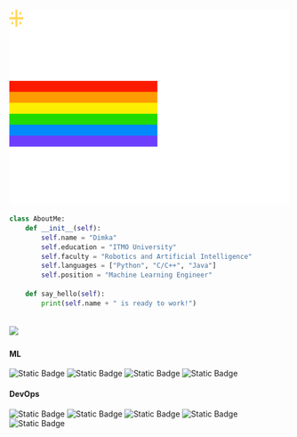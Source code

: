 <div align="center">
  <br/>
    <img height="350" src="src/img/nyancat.svg" width="800" />
  <br/>
</div>

```python
class AboutMe:
    def __init__(self):
        self.name = "Dimka"
        self.education = "ITMO University"
        self.faculty = "Robotics and Artificial Intelligence"
        self.languages = ["Python", "C/C++", "Java"]
        self.position = "Machine Learning Engineer"

    def say_hello(self):
        print(self.name + " is ready to work!")
```
![](https://komarev.com/ghpvc/?username=dimkablin)
---

#### ML
![Static Badge](https://img.shields.io/badge/Pytorch-black?style=for-the-badge&logo=PyTorch
) ![Static Badge](https://img.shields.io/badge/sklearn-black?style=for-the-badge&logo=scikitlearn
) ![Static Badge](https://img.shields.io/badge/opencv-black?style=for-the-badge&logo=opencv
) ![Static Badge](https://img.shields.io/badge/%F0%9F%A4%97_Transformers-black?style=for-the-badge
)

#### DevOps

![Static Badge](https://img.shields.io/badge/docker-black?style=for-the-badge&logo=docker
) ![Static Badge](https://img.shields.io/badge/fast_api-black?style=for-the-badge&logo=fastapi
) ![Static Badge](https://img.shields.io/badge/postgresql-black?style=for-the-badge&logo=postgresql
) ![Static Badge](https://img.shields.io/badge/linux-black?style=for-the-badge&logo=linux
) ![Static Badge](https://img.shields.io/badge/%F0%9F%A4%97_Gradio-black?style=for-the-badge
) 
